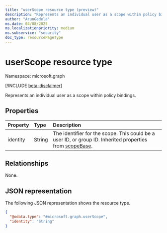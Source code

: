 ```yaml
---
title: "userScope resource type (preview)"
description: "Represents an individual user as a scope within policy bindings."
author: "ArunGedela"
ms.date: 04/08/2025
ms.localizationpriority: medium
ms.subservice: "security"
doc_type: resourcePageType
---
```


# userScope resource type

Namespace: microsoft.graph

[!INCLUDE [beta-disclaimer](../../includes/beta-disclaimer.md)]

Represents an individual user as a scope within policy bindings.

## Properties

| Property | Type   | Description                                                                                        |
| :------- | :----- | :------------------------------------------------------------------------------------------------- |
| identity | String | The identifier for the scope. This could be a user ID, or group ID. Inherited properties from [scopeBase](../resources/scopebase.md).|

## Relationships

None.

## JSON representation

The following JSON representation shows the resource type.
<!-- {
  "blockType": "resource",
  "@odata.type": "microsoft.graph.userScope",
  "baseType": "microsoft.graph.scopeBase",
  "openType": false
}-->
``` json
{
  "@odata.type": "#microsoft.graph.userScope",
  "identity": "String" 
}
```
